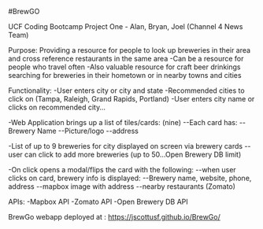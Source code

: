 #BrewGO

UCF Coding Bootcamp Project One - Alan, Bryan, Joel (Channel 4 News Team)

Purpose: Providing a resource for people to look up breweries in their area and cross reference restaurants in the same area
-Can be a resource for people who travel often
-Also valuable resource for craft beer drinkings searching for breweries in their hometown or in nearby towns and cities

Functionality:
-User enters city or city and state
-Recommended cities to click on (Tampa, Raleigh, Grand Rapids, Portland)
-User enters city name or clicks on recommended city…

-Web Application brings up a list of tiles/cards: (nine)
--Each card has:
--Brewery Name
--Picture/logo
--address

-List of up to 9 breweries for city displayed on screen via brewery cards
--user can click to add more breweries (up to 50...Open Brewery DB limit)

-On click opens a modal/flips the card with the following:
--when user clicks on card, brewery info is displayed:
--Brewery name, website, phone, address
--mapbox image with address
--nearby restaurants (Zomato)

APIs:
-Mapbox API
-Zomato API
-Open Brewery DB API


BrewGo webapp deployed at : https://jscottusf.github.io/BrewGo/
